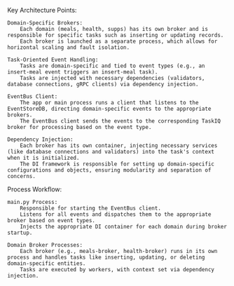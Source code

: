 Key Architecture Points:

    Domain-Specific Brokers:
        Each domain (meals, health, supps) has its own broker and is responsible for specific tasks such as inserting or updating records.
        Each broker is launched as a separate process, which allows for horizontal scaling and fault isolation.

    Task-Oriented Event Handling:
        Tasks are domain-specific and tied to event types (e.g., an insert-meal event triggers an insert-meal task).
        Tasks are injected with necessary dependencies (validators, database connections, gRPC clients) via dependency injection.

    EventBus Client:
        The app or main process runs a client that listens to the EventStoreDB, directing domain-specific events to the appropriate brokers.
        The EventBus client sends the events to the corresponding TaskIQ broker for processing based on the event type.

    Dependency Injection:
        Each broker has its own container, injecting necessary services (like database connections and validators) into the task's context when it is initialized.
        The DI framework is responsible for setting up domain-specific configurations and objects, ensuring modularity and separation of concerns.

Process Workflow:

    main.py Process:
        Responsible for starting the EventBus client.
        Listens for all events and dispatches them to the appropriate broker based on event types.
        Injects the appropriate DI container for each domain during broker startup.

    Domain Broker Processes:
        Each broker (e.g., meals-broker, health-broker) runs in its own process and handles tasks like inserting, updating, or deleting domain-specific entities.
        Tasks are executed by workers, with context set via dependency injection.
